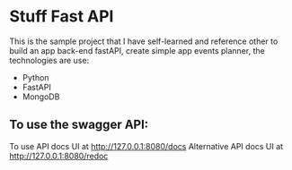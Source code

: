 # Stuff Fast API
This is the sample project that I have self-learned and reference other to build an app back-end fastAPI, create simple app events planner, the technologies are use:
- Python
- FastAPI
- MongoDB

## To use the swagger API:
To use API docs UI at http://127.0.0.1:8080/docs
Alternative API docs UI at http://127.0.0.1:8080/redoc
